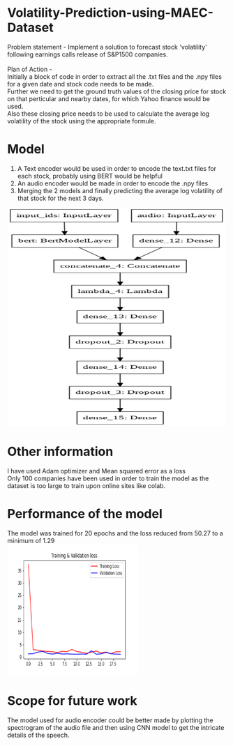 # Volatility-Prediction-using-MAEC-Dataset
Problem statement - Implement a solution to forecast stock 'volatility' following earnings calls release of S&P1500 companies.<br>
<br>
Plan of Action - <br>
Initially a block of code in order to extract all the .txt files and the .npy files for a given date and stock code needs to be made. <br>
Further we need to get the ground truth values of the closing price for stock on that perticular and nearby dates, for which Yahoo finance would be used. <br>
Also these closing price needs to be used to calculate the average log volatility of the stock using the appropriate formule. <br>
# Model
1) A Text encoder would be used in order to encode the text.txt files for each stock, probably using BERT would be helpful <br>
2) An audio encoder would be made in order to encode the .npy files <br>
3) Merging the 2 models and finally predicting the average log volatility of that stock for the next 3 days. <br>
<img src="images/model.png" alt="result image" width="500" height="500" >

# Other information
I have used Adam optimizer and Mean squared error as a loss <br>
Only 100 companies have been used in order to train the model as the dataset is too large to train upon online sites like colab. <br>

# Performance of the model
The model was trained for 20 epochs and the loss reduced from 50.27 to a minimum of 1.29 <br>
<img src="images/loss.png" alt="result image" width="300" height="300" >

# Scope for future work
The model used for audio encoder could be better made by plotting the spectrogram of the audio file and then using CNN model to get the intricate details of the speech.

